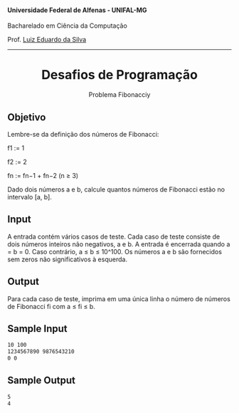 #### Universidade Federal de Alfenas - UNIFAL-MG
Bacharelado em Ciência da Computação

Prof. [Luiz Eduardo da Silva](https://github.com/luizedsilva)

<hr>
<div align="center">
<h1>Desafios de Programação</h1>
    <p>Problema Fibonacciy</p>
</div>

## Objetivo

Lembre-se da definição dos números de Fibonacci:

f1 := 1

f2 := 2

fn := fn−1 + fn−2 (n ≥ 3)

Dado dois números a e b, calcule quantos números de Fibonacci estão no intervalo [a, b].

## Input

A entrada contém vários casos de teste. Cada caso de teste consiste de dois números inteiros não negativos, a e b. A entrada é encerrada quando a = b = 0. Caso contrário, a ≤ b ≤ 10^100. 
Os números a e b são fornecidos sem zeros não significativos à esquerda.

## Output

Para cada caso de teste, imprima em uma única linha o número de números de Fibonacci fi com a ≤ fi ≤ b.

## Sample Input

```bash
10 100
1234567890 9876543210
0 0
```

## Sample Output

```bash
5
4
```
